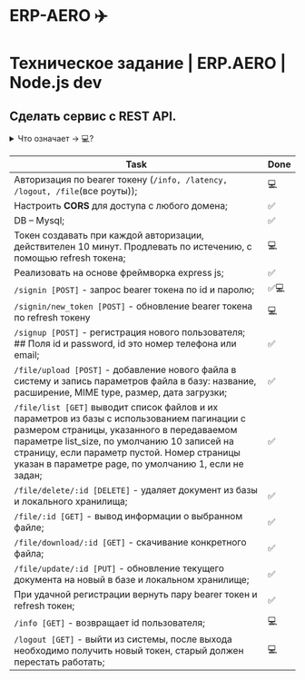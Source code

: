 # ERP-AERO ✈️

# Техническое задание | ERP.AERO | Node.js dev
## Сделать сервис с REST API.

<details>

<summary>Что означает -> 💻?</summary>

### 💻 : не хватило времени и навыков(знаний) для реализации

```typescript
   console.log(typeof any) // был вынужден использовать для работы с mysql2
```

</details>


| Task | Done |
| --- | --- |
| Авторизация по bearer токену (`/info, /latency, /logout, /file`(все роуты)); | 💻 |
| Настроить **CORS** для доступа с любого домена; | ✅ |
| DB – Mysql; | ✅ |
| Токен создавать при каждой авторизации, действителен 10 минут. Продлевать по истечению, с помощью refresh токена; | 💻 |
| Реализовать на основе фреймворка express js; | ✅ |
| `/signin [POST]` - запрос bearer токена по id и паролю; | ✅💻 |
| `/signin/new_token [POST]` - обновление bearer токена по refresh токену | 💻 |
| `/signup [POST]` - регистрация нового пользователя; ## Поля id и password, id это номер телефона или email; | ✅ |
| `/file/upload [POST]` - добавление нового файла в систему и запись параметров файла в базу: название, расширение, MIME type, размер, дата загрузки; | ✅ |
| `/file/list [GET]` выводит список файлов и их параметров из базы с использованием пагинации с размером страницы, указанного в передаваемом параметре list_size, по умолчанию 10 записей на страницу, если параметр пустой. Номер страницы указан в параметре page, по умолчанию 1, если не задан; | ✅ |
| `/file/delete/:id [DELETE]` - удаляет документ из базы и локального хранилища; | ✅ |
| `/file/:id [GET]` - вывод информации о выбранном файле; | ✅ |
| `/file/download/:id [GET]` - скачивание конкретного файла; | ✅ |
| `/file/update/:id [PUT]` - обновление текущего документа на новый в базе и локальном хранилище; | ✅ |
| При удачной регистрации вернуть пару bearer токен и refresh токен; | ✅ |
| `/info [GET]` - возвращает id пользователя; | 💻 |
| `/logout [GET]` - выйти из системы, после выхода необходимо получить новый токен, старый должен перестать работать; | 💻 |
